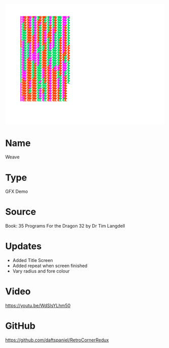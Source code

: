 ![Weave](screenshot.png)

# Name
Weave

# Type
GFX Demo

# Source
Book: 35 Programs For the Dragon 32 by Dr Tim Langdell

# Updates
+ Added Title Screen
+ Added repeat when screen finished
+ Vary radius and fore colour

# Video
https://youtu.be/WdSlsYLhm50

# GitHub
https://github.com/daftspaniel/RetroCornerRedux